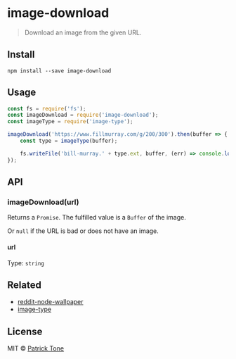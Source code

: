 # image-download

> Download an image from the given URL.

## Install

```
npm install --save image-download
```

## Usage

```js
const fs = require('fs');
const imageDownload = require('image-download');
const imageType = require('image-type');

imageDownload('https://www.fillmurray.com/g/200/300').then(buffer => {
    const type = imageType(buffer);

    fs.writeFile('bill-murray.' + type.ext, buffer, (err) => console.log(err ? err : 'done!'));
});
```

## API

### imageDownload(url)

Returns a `Promise`. The fulfilled value is a `Buffer` of the image.

Or `null` if the URL is bad or does not have an image.

#### url

Type: `string`

## Related

- [reddit-node-wallpaper](https://github.com/the-pat/reddit-node-wallpaper)
- [image-type](https://github.com/sindresorhus/image-type)

## License

MIT © [Patrick Tone](https://patrickt.one)